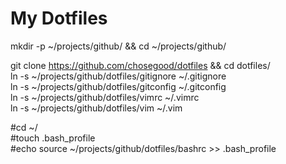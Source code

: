 My Dotfiles
===========

mkdir -p ~/projects/github/ && cd ~/projects/github/  

git clone https://github.com/chosegood/dotfiles && cd dotfiles/  
ln -s ~/projects/github/dotfiles/gitignore ~/.gitignore  
ln -s ~/projects/github/dotfiles/gitconfig ~/.gitconfig  
ln -s ~/projects/github/dotfiles/vimrc ~/.vimrc  
ln -s ~/projects/github/dotfiles/vim ~/.vim  

#cd ~/  
#touch .bash_profile  
#echo source ~/projects/github/dotfiles/bashrc >> .bash_profile  
